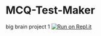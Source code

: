 # MCQ-Test-Maker
 big brain project 1
[![Run on Repl.it](https://repl.it/badge/github/DAVT0N/PGS)](https://repl.it/github/DAVT0N/PGS)
